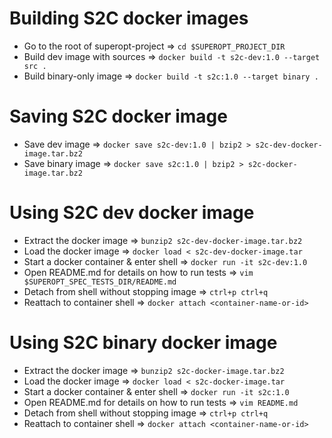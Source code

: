 # Building S2C docker images
- Go to the root of superopt-project => `cd $SUPEROPT_PROJECT_DIR`
- Build dev image with sources => `docker build -t s2c-dev:1.0 --target src .`
- Build binary-only image => `docker build -t s2c:1.0 --target binary .`

# Saving S2C docker image
- Save dev image => `docker save s2c-dev:1.0 | bzip2 > s2c-dev-docker-image.tar.bz2`
- Save binary image => `docker save s2c:1.0 | bzip2 > s2c-docker-image.tar.bz2`

# Using S2C dev docker image
- Extract the docker image => `bunzip2 s2c-dev-docker-image.tar.bz2`
- Load the docker image => `docker load < s2c-dev-docker-image.tar`
- Start a docker container & enter shell => `docker run -it s2c-dev:1.0`
- Open README.md for details on how to run tests => `vim $SUPEROPT_SPEC_TESTS_DIR/README.md`
- Detach from shell without stopping image => `ctrl+p ctrl+q`
- Reattach to container shell => `docker attach <container-name-or-id>`

# Using S2C binary docker image
- Extract the docker image => `bunzip2 s2c-docker-image.tar.bz2`
- Load the docker image => `docker load < s2c-docker-image.tar`
- Start a docker container & enter shell => `docker run -it s2c:1.0`
- Open README.md for details on how to run tests => `vim README.md`
- Detach from shell without stopping image => `ctrl+p ctrl+q`
- Reattach to container shell => `docker attach <container-name-or-id>`
